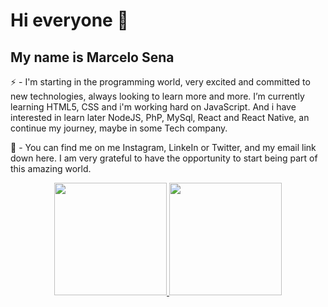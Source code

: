 <h1>Hi everyone 👋</h1>
 
<h2>My name is Marcelo Sena</h2>

<p>
    ⚡ - I'm starting in the programming world, very excited and committed to new technologies, always looking to learn more and more.
    I’m currently learning HTML5, CSS and i'm working hard on JavaScript.
    And i have interested in learn later NodeJS, PhP, MySql, React and React Native, an continue my journey, maybe in some Tech company.
</p>

💬 - You can find me on me Instagram, LinkeIn or Twitter, and my email link down here.
I am very grateful to have the opportunity to start being part of this amazing world. 

<div align="center">
  <a href="https://github.com/MarceloSe">
  <img height="180em" src="https://github-readme-stats.vercel.app/api?username=marcelose&show_icons=true&theme=dark&include_all_commits=true&count_private=true"/>
  <img height="180em" src="https://github-readme-stats.vercel.app/api/top-langs/?username=marcelose&layout=compact&langs_count=7&theme=dark"/>
</div>